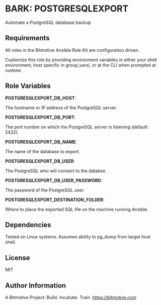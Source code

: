 BARK: POSTGRESQLEXPORT
=========

Automate a PostgreSQL database backup

Requirements
------------

All roles in the Bitmotive Ansible Role Kit are configuration driven.

Customize this role by providing environment variables in either your
shell environment, host specific in group_vars/, or at the CLI when
prompted at runtime. 

Role Variables
--------------

**POSTGRESQLEXPORT_DB_HOST**:

The hostname or IP address of the PostgreSQL server.

**POSTGRESQLEXPORT_DB_PORT**:

The port number on which the PostgreSQL server is listening (default: 5432).

**POSTGRESQLEXPORT_DB_NAME**:

The name of the database to export.

**POSTGRESQLEXPORT_DB_USER**:

The PostgreSQL who will connect to the databse.

**POSTGRESQLEXPORT_DB_USER_PASSWORD**:

The password of the PostgreSQL user.

**POSTGRESQLEXPORT_DESTINATION_FOLDER**:

Where to place the exported SQL file on the machine running Ansible.


Dependencies
------------

Tested on Linux systems. Assumes ability to pg_dump from target host shell.

License
-------

MIT

Author Information
------------------

A Bitmotive Project: Build. Incubate. Train.
https://bitmotive.com 
